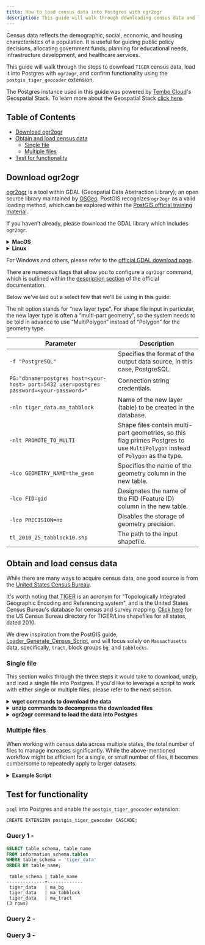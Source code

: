 ```yaml
---
title: How to load census data into Postgres with ogr2ogr
description: This guide will walk through downloading census data and loading it into Postgres with ogr2ogr.
---
```


Census data reflects the demographic, social, economic, and housing characteristics of a population.
It is useful for guiding public policy decisions, allocating government funds, planning for educational needs, infrastructure development, and healthcare services.

This guide will walk through the steps to download `TIGER` census data, load it into Postgres with `ogr2ogr`, and confirm functionality using the `postgis_tiger_geocoder` extension.

The Postgres instance used in this guide was powered by [Tembo Cloud](https://cloud.tembo.io/)'s Geospatial Stack.
To learn more about the Geospatial Stack [click here](https://tembo.io/docs/product/stacks/analytical/geospatial).

## Table of Contents
- [Download ogr2ogr](#download-ogr2ogr)
- [Obtain and load census data](#obtain-and-load-census-data)
    - [Single file](#single-file)
    - [Multiple files](#multiple-files)
- [Test for functionality](#test-for-functionality)

## Download ogr2ogr

[ogr2ogr](https://gdal.org/programs/ogr2ogr.html) is a tool within GDAL (Geospatial Data Abstraction Library); an open source library maintained by [OSGeo](https://www.osgeo.org/projects/gdal/). PostGIS recognizes `ogr2ogr` as a valid loading method, which can be explored within the [PostGIS official training material](https://postgis.net/workshops/postgis-intro/loading_data.html#loading-with-ogr2ogr).

If you haven’t already, please download the GDAL library which includes `ogr2ogr`.

<details>
<summary><strong>MacOS</strong></summary>

```bash
brew install gdal
```

</details>

<details>
<summary><strong>Linux</strong></summary>

```bash
sudo apt-get update
sudo apt-get install gdal-bin
```

</details>

For Windows and others, please refer to the [official GDAL download page](https://gdal.org/download.html#download).

There are numerous flags that allow you to configure a `ogr2ogr` command, which is outlined within the [description section](https://gdal.org/programs/ogr2ogr.html#description) of the official documentation.

Below we've laid out a select few that we'll be using in this guide:


The nlt option stands for “new layer type”. For shape file input in particular, the new layer type is often a “multi-part geometry”, so the system needs to be told in advance to use “MultiPolygon” instead of “Polygon” for the geometry type.



| Parameter                                                | Description                                                                                    |
|----------------------------------------------------------|------------------------------------------------------------------------------------------------|
| `-f "PostgreSQL"`                                        | Specifies the format of the output data source, in this case, PostgreSQL.                      |
| `PG:"dbname=postgres host=<your-host> port=5432 user=postgres password=<your-password>"` | Connection string credentials. |
| `-nln tiger_data.ma_tabblock`                            | Name of the new layer (table) to be created in the database.                                  |
| `-nlt PROMOTE_TO_MULTI`                                  | Shape files contain multi-part geometries, so this flag primes Postgres to use `MultiPolygon` instead of `Polygon` as the type.                                                      |
| `-lco GEOMETRY_NAME=the_geom`                            | Specifies the name of the geometry column in the new table.                                   |
| `-lco FID=gid`                                           | Designates the name of the FID (Feature ID) column in the new table.                          |
| `-lco PRECISION=no`                                      | Disables the storage of geometry precision.                                                   |
| `tl_2010_25_tabblock10.shp`                              | The path to the input shapefile.                          

## Obtain and load census data

While there are many ways to acquire census data, one good source is from the [United States Census Bureau](https://www.census.gov/).

It's worth noting that [TIGER](https://www.census.gov/programs-surveys/geography/guidance/tiger-data-products-guide.html#:~:text=TIGER%20stands%20for%20the%20Topologically,data%20as%20the%20primary%20source.) is an acronym for "Topologically Integrated Geographic Encoding and Referencing system", and is the United States Census Bureau's database for census and survey mapping. [Click here](https://www2.census.gov/geo/pvs/tiger2010st/) for the US Census Bureau directory for TIGER/Line shapefiles for all states, dated 2010.

We drew inspiration from the PostGIS guide, [Loader_Generate_Census_Script](https://postgis.net/docs/Loader_Generate_Census_Script.html), and will focus solely on `Massachusetts` data, specifically, `tract`, block groups `bg`, and `tabblocks`.

### Single file

This section walks through the three steps it would take to download, unzip, and load a single file into Postgres.
If you'd like to leverage a script to work with either single or multiple files, please refer to the next section.

<details>
<summary><strong>wget commands to download the data</strong></summary>

```bash
wget https://www2.census.gov/geo/pvs/tiger2010st/25_Massachusetts/25/tl_2010_25_bg10.zip
```
```bash
wget https://www2.census.gov/geo/pvs/tiger2010st/25_Massachusetts/25/tl_2010_25_tract10.zip
```
```bash
wget https://www2.census.gov/geo/pvs/tiger2010st/25_Massachusetts/25/tl_2010_25_tabblock10.zip
```

</details>

<details>
<summary><strong>unzip commands to decompress the downloaded files</strong></summary>

```bash
unzip tl_2010_25_bg10.zip
```
```bash
unzip tl_2010_25_tract10.zip
```
```bash
unzip tl_2010_25_tabblock10.zip
```

</details>

<details>
<summary><strong>ogr2ogr command to load the data into Postgres</strong></summary>

:bulb: Note that the command will have to be run for each shapefile, which means that the `-nln` and final arguments of the command need to be specified per file.

```bash
ogr2ogr -f "PostgreSQL" \
PG:"dbname=postgres \
host=<your-host> \
port=5432 \
user=postgres \
password=<your-password>" \
-nln tiger_data.ma_tabblock \
-nlt PROMOTE_TO_MULTI \
-lco GEOMETRY_NAME=the_geom \
-lco FID=gid \
-lco PRECISION=no \
tl_2010_25_tabblock10.shp
```

</details>

### Multiple files

When working with census data across multiple states, the total number of files to manage increases significantly.
While the above-mentioned workflow might be efficient for a single, or small number of files, it becomes cumbersome to repeatedly apply to larger datasets.

<details>
<summary><strong>Example Script</strong></summary>

```bash
#!/bin/bash

# Set these variables according to your environment
PGDATABASE=postgres
PGHOST=<your-host>
PGPORT=5432
PGUSER=postgres
PGPASSWORD=<your-password>
#DATA_DIR=.
SCHEMA_NAME=public

export PGDATABASE PGHOST PGPORT PGUSER PGPASSWORD

# Function to download and process shapefiles for a given state abbreviation
download_and_load_state() {
    local state_abbr="$1"
    local state_fips=""
    local state_name=""
    
    # Define state FIPS codes and names here
    case "$state_abbr" in
        AL) state_fips="01"; state_name="Alabama";;
        AK) state_fips="02"; state_name="Alaska";;
        AZ) state_fips="04"; state_name="Arizona";;
        AR) state_fips="05"; state_name="Arkansas";;
        CA) state_fips="06"; state_name="California";;
        CO) state_fips="08"; state_name="Colorado";;
        CT) state_fips="09"; state_name="Connecticut";;
        DE) state_fips="10"; state_name="Delaware";;
        DC) state_fips="11"; state_name="District_of_Columbia";;
        FL) state_fips="12"; state_name="Florida";;
        GA) state_fips="13"; state_name="Georgia";;
        HI) state_fips="15"; state_name="Hawaii";;
        ID) state_fips="16"; state_name="Idaho";;
        IL) state_fips="17"; state_name="Illinois";;
        IN) state_fips="18"; state_name="Indiana";;
        IA) state_fips="19"; state_name="Iowa";;
        KS) state_fips="20"; state_name="Kansas";;
        KY) state_fips="21"; state_name="Kentucky";;
        LA) state_fips="22"; state_name="Louisiana";;
        ME) state_fips="23"; state_name="Maine";;
        MD) state_fips="24"; state_name="Maryland";;
        MA) state_fips="25"; state_name="Massachusetts";;
        MI) state_fips="26"; state_name="Michigan";;
        MN) state_fips="27"; state_name="Minnesota";;
        MS) state_fips="28"; state_name="Mississippi";;
        MO) state_fips="29"; state_name="Missouri";;
        MT) state_fips="30"; state_name="Montana";;
        NE) state_fips="31"; state_name="Nebraska";;
        NV) state_fips="32"; state_name="Nevada";;
        NH) state_fips="33"; state_name="New_Hampshire";;
        NJ) state_fips="34"; state_name="New_Jersey";;
        NM) state_fips="35"; state_name="New_Mexico";;
        NY) state_fips="36"; state_name="New_York";;
        NC) state_fips="37"; state_name="North_Carolina";;
        ND) state_fips="38"; state_name="North_Dakota";;
        OH) state_fips="39"; state_name="Ohio";;
        OK) state_fips="40"; state_name="Oklahoma";;
        OR) state_fips="41"; state_name="Oregon";;
        PA) state_fips="42"; state_name="Pennsylvania";;
        RI) state_fips="44"; state_name="Rhode_Island";;
        SC) state_fips="45"; state_name="South_Carolina";;
        SD) state_fips="46"; state_name="South_Dakota";;
        TN) state_fips="47"; state_name="Tennessee";;
        TX) state_fips="48"; state_name="Texas";;
        UT) state_fips="49"; state_name="Utah";;
        VT) state_fips="50"; state_name="Vermont";;
        VA) state_fips="51"; state_name="Virginia";;
        WA) state_fips="53"; state_name="Washington";;
        WV) state_fips="54"; state_name="West_Virginia";;
        WI) state_fips="55"; state_name="Wisconsin";;
        WY) state_fips="56"; state_name="Wyoming";;
        AS) state_fips="60"; state_name="American_Samoa";;
        GU) state_fips="66"; state_name="Guam";;
        MP) state_fips="69"; state_name="Commonwealth_Of_The_Northern_Mariana_Islands";;
        PR) state_fips="72"; state_name="Puerto_Rico";;
        VI) state_fips="78"; state_name="Virgin_Islands_Of_The_United_States";;
        *) echo "State abbreviation ($state_abbr) not recognized." ; exit 1 ;;
    esac

    # Array of file types you want to download
    declare -a file_types=("bg10" "tract10" "tabblock10")

    for file_suffix in "${file_types[@]}"; do
        local file_name="tl_2010_${state_fips}_${file_suffix}"
        local url="https://www2.census.gov/geo/pvs/tiger2010st/${state_fips}_${state_name}/${state_fips}/${file_name}.zip"

        echo "Downloading $file_name from URL: $url"
        wget -q -O "${file_name}.zip" "$url" && \
        echo "Unzipping ${file_name}..." && \
        unzip -q -o "${file_name}.zip" && \
        echo "Loading ${file_name} into PostgreSQL..." && \
        ogr2ogr -f "PostgreSQL" PG:"dbname=$PGDATABASE host=$PGHOST port=$PGPORT user=$PGUSER password=$PGPASSWORD" \
                -nln "${SCHEMA_NAME}.${state_abbr}_${file_suffix}" -nlt PROMOTE_TO_MULTI -lco GEOMETRY_NAME=the_geom -lco FID=gid -lco PRECISION=no "${file_name}.shp" && \
        echo "${file_name} processed successfully." || echo "Failed to process ${file_name}."
    done
}

read -p "Enter state abbreviation (e.g., FL for Florida): " state_abbr
state_abbr=$(echo "$state_abbr" | tr '[:lower:]' '[:upper:]')

download_and_load_state "$state_abbr"

echo "Data loading complete."
```

</details>

## Test for functionality

`psql` into Postgres and enable the `postgis_tiger_geocoder` extension:

```
CREATE EXTENSION postgis_tiger_geocoder CASCADE;
```

### Query 1 - 

```sql
SELECT table_schema, table_name
FROM information_schema.tables
WHERE table_schema = 'tiger_data'
ORDER BY table_name;
```
```text
 table_schema | table_name
--------------+-------------
 tiger_data   | ma_bg
 tiger_data   | ma_tabblock
 tiger_data   | ma_tract
(3 rows)
```

### Query 2 - 



### Query 3 - 



